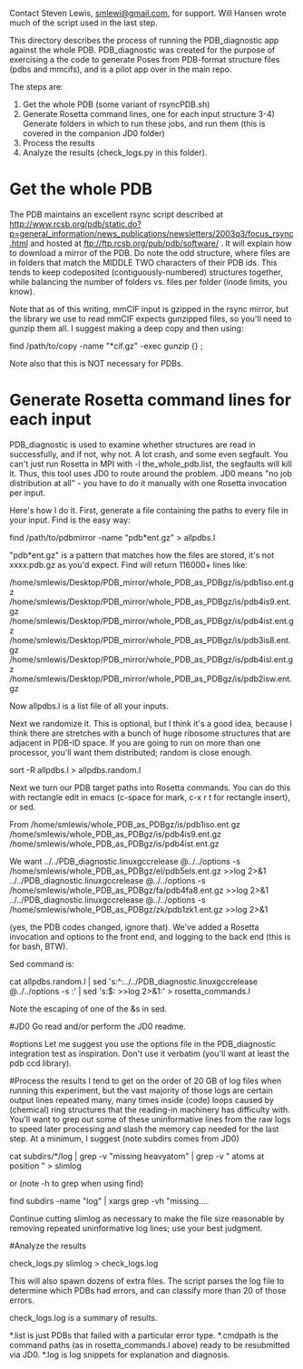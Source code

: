 ﻿Contact Steven Lewis, smlewi@gmail.com, for support.  Will Hansen wrote much of the script used in the last step.

This directory describes the process of running the PDB_diagnostic app against the whole PDB.  PDB_diagnostic was created for the purpose of exercising a the code to generate Poses from PDB-format structure files (pdbs and mmcifs), and is a pilot app over in the main repo.

The steps are:
1) Get the whole PDB (some variant of rsyncPDB.sh)
2) Generate Rosetta command lines, one for each input structure
3-4) Generate folders in which to run these jobs, and run them (this is covered in the companion JD0 folder)
5) Process the results
6) Analyze the results (check_logs.py in this folder).

# Get the whole PDB
The PDB maintains an excellent rsync script described at http://www.rcsb.org/pdb/static.do?p=general_information/news_publications/newsletters/2003q3/focus_rsync.html and hosted at ftp://ftp.rcsb.org/pub/pdb/software/ .  It will explain how to download a mirror of the PDB.  Do note the odd structure, where files are in folders that match the MIDDLE TWO characters of their PDB ids.  This tends to keep codeposited (contiguously-numbered) structures together, while balancing the number of folders vs. files per folder (inode limits, you know).

Note that as of this writing, mmCIF input is gzipped in the rsync mirror, but the library we use to read mmCIF expects gunzipped files, so you'll need to gunzip them all.  I suggest making a deep copy and then using:

find /path/to/copy -name "*cif.gz" -exec gunzip {} \;

Note also that this is NOT necessary for PDBs.

# Generate Rosetta command lines for each input
PDB_diagnostic is used to examine whether structures are read in successfully, and if not, why not.  A lot crash, and some even segfault.  You can't just run Rosetta in MPI with -l the_whole_pdb.list, the segfaults will kill it.  Thus, this tool uses JD0 to route around the problem.  JD0 means "no job distribution at all" - you have to do it manually with one Rosetta invocation per input.

Here's how I do it.  First, generate a file containing the paths to every file in your input.  Find is the easy way:

find /path/to/pdbmirror -name "pdb*ent.gz" > allpdbs.l

"pdb*ent.gz" is a pattern that matches how the files are stored, it's not xxxx.pdb.gz as you'd expect.  Find will return 116000+ lines like:

/home/smlewis/Desktop/PDB_mirror/whole_PDB_as_PDBgz/is/pdb1iso.ent.gz
/home/smlewis/Desktop/PDB_mirror/whole_PDB_as_PDBgz/is/pdb4is9.ent.gz
/home/smlewis/Desktop/PDB_mirror/whole_PDB_as_PDBgz/is/pdb4ist.ent.gz
/home/smlewis/Desktop/PDB_mirror/whole_PDB_as_PDBgz/is/pdb3is8.ent.gz
/home/smlewis/Desktop/PDB_mirror/whole_PDB_as_PDBgz/is/pdb4isl.ent.gz
/home/smlewis/Desktop/PDB_mirror/whole_PDB_as_PDBgz/is/pdb2isw.ent.gz

Now allpdbs.l is a list file of all your inputs.

Next we randomize it.  This is optional, but I think it's a good idea, because I think there are stretches with a bunch of huge ribosome structures that are adjacent in PDB-ID space.  If you are going to run on more than one processor, you'll want them distributed; random is close enough.

sort -R  allpdbs.l > allpdbs.random.l

Next we turn our PDB target paths into Rosetta commands.  You can do this with rectangle edit in emacs (c-space for mark, c-x r t for rectangle insert), or sed.

From
/home/smlewis/whole_PDB_as_PDBgz/is/pdb1iso.ent.gz
/home/smlewis/whole_PDB_as_PDBgz/is/pdb4is9.ent.gz
/home/smlewis/whole_PDB_as_PDBgz/is/pdb4ist.ent.gz

We want
../../PDB_diagnostic.linuxgccrelease @../../options -s /home/smlewis/whole_PDB_as_PDBgz/el/pdb5els.ent.gz >>log 2>&1
../../PDB_diagnostic.linuxgccrelease @../../options -s /home/smlewis/whole_PDB_as_PDBgz/fa/pdb4fa8.ent.gz >>log 2>&1
../../PDB_diagnostic.linuxgccrelease @../../options -s /home/smlewis/whole_PDB_as_PDBgz/zk/pdb1zk1.ent.gz >>log 2>&1

(yes, the PDB codes changed, ignore that).  We've added a Rosetta invocation and options to the front end, and logging to the back end (this is for bash, BTW).

Sed command is:

cat allpdbs.random.l | sed 's:^:../../PDB_diagnostic.linuxgccrelease @../../options -s :' | sed 's:$: >>log 2>\&1:' > rosetta_commands.l

Note the escaping of one of the &s in sed.

#JD0
Go read and/or perform the JD0 readme.

#options
Let me suggest you use the options file in the PDB_diagnostic integration test as inspiration.  Don't use it verbatim (you'll want at least the pdb ccd library).

#Process the results
I tend to get on the order of 20 GB of log files when running this experiment, but the vast majority of those logs are certain output lines repeated many, many times inside (code) loops caused by (chemical) ring structures that the reading-in machinery has difficulty with.  You'll want to grep out some of these uninformative lines from the raw logs to speed later processing and slash the memory cap needed for the last step.  At a minimum, I suggest (note subdirs comes from JD0)

cat subdirs/*/log | grep -v "missing heavyatom" | grep -v " atoms at position " > slimlog

or (note -h to grep when using find)

find subdirs -name "log" | xargs grep -vh "missing....

Continue cutting slimlog as necessary to make the file size reasonable by removing repeated uninformative log lines; use your best judgment.

#Analyze the results

check_logs.py slimlog > check_logs.log

This will also spawn dozens of extra files.  The script parses the log file to determine which PDBs had errors, and can classify more than 20 of those errors.

check_logs.log is a summary of results.

*.list is just PDBs that failed with a particular error type.
*.cmdpath is the command paths (as in rosetta_commands.l above) ready to be resubmitted via JD0.
*.log is log snippets for explanation and diagnosis.
